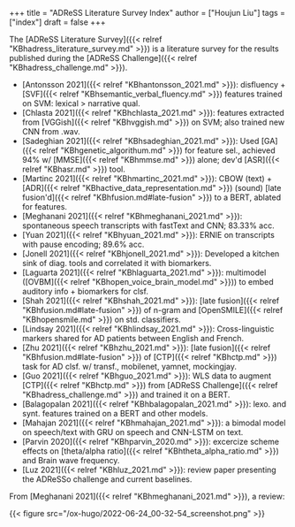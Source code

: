 +++
title = "ADReSS Literature Survey Index"
author = ["Houjun Liu"]
tags = ["index"]
draft = false
+++

The [ADReSS Literature Survey]({{< relref "KBhadress_literature_survey.md" >}}) is a literature survey for the results published during the [ADReSS Challenge]({{< relref "KBhadress_challenge.md" >}}).

-   [Antonsson 2021]({{< relref "KBhantonsson_2021.md" >}}): disfluency + [SVF]({{< relref "KBhsemantic_verbal_fluency.md" >}}) features trained on SVM: lexical &gt;  narrative qual.
-   [Chlasta 2021]({{< relref "KBhchlasta_2021.md" >}}): features extracted from [VGGish]({{< relref "KBhvggish.md" >}}) on SVM; also trained new CNN from .wav.
-   [Sadeghian 2021]({{< relref "KBhsadeghian_2021.md" >}}): Used [GA]({{< relref "KBhgenetic_algorithum.md" >}}) for feature sel., achieved 94% w/ [MMSE]({{< relref "KBhmmse.md" >}}) alone; dev'd [ASR]({{< relref "KBhasr.md" >}}) tool.
-   [Martinc 2021]({{< relref "KBhmartinc_2021.md" >}}): CBOW (text) + [ADR]({{< relref "KBhactive_data_representation.md" >}}) (sound) [late fusion'd]({{< relref "KBhfusion.md#late-fusion" >}}) to a BERT, ablated for features.
-   [Meghanani 2021]({{< relref "KBhmeghanani_2021.md" >}}): spontaneous speech transcripts with fastText and CNN; 83.33% acc.
-   [Yuan 2021]({{< relref "KBhyuan_2021.md" >}}): ERNIE on transcripts with pause encoding; 89.6% acc.
-   [Jonell 2021]({{< relref "KBhjonell_2021.md" >}}): Developed a kitchen sink of diag. tools and correlated it with biomarkers.
-   [Laguarta 2021]({{< relref "KBhlaguarta_2021.md" >}}): multimodel ([OVBM]({{< relref "KBhopen_voice_brain_model.md" >}})) to embed auditory info + biomarkers for clsf.
-   [Shah 2021]({{< relref "KBhshah_2021.md" >}}): [late fusion]({{< relref "KBhfusion.md#late-fusion" >}}) of n-gram and [OpenSMILE]({{< relref "KBhopensmile.md" >}}) on std. classifiers.
-   [Lindsay 2021]({{< relref "KBhlindsay_2021.md" >}}): Cross-linguistic markers shared for AD patients between English and French.
-   [Zhu 2021]({{< relref "KBhzhu_2021.md" >}}): [late fusion]({{< relref "KBhfusion.md#late-fusion" >}}) of [CTP]({{< relref "KBhctp.md" >}}) task for AD clsf. w/ transf., mobilenet, yamnet, mockingjay.
-   [Guo 2021]({{< relref "KBhguo_2021.md" >}}): WLS data to augment [CTP]({{< relref "KBhctp.md" >}}) from [ADReSS Challenge]({{< relref "KBhadress_challenge.md" >}}) and trained it on a BERT.
-   [Balagopalan 2021]({{< relref "KBhbalagopalan_2021.md" >}}): lexo. and synt. features trained on a BERT and other models.
-   [Mahajan 2021]({{< relref "KBhmahajan_2021.md" >}}): a bimodal model on speech/text with GRU on speech and CNN-LSTM on text.
-   [Parvin 2020]({{< relref "KBhparvin_2020.md" >}}): excercize scheme effects on [theta/alpha ratio]({{< relref "KBhtheta_alpha_ratio.md" >}}) and Brain wave frequency.
-   [Luz 2021]({{< relref "KBhluz_2021.md" >}}): review paper presenting the ADReSSo challenge and current baselines.

From [Meghanani 2021]({{< relref "KBhmeghanani_2021.md" >}}), a review:

{{< figure src="/ox-hugo/2022-06-24_00-32-54_screenshot.png" >}}